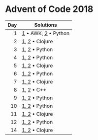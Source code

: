 # Advent of Code 2018

|  Day | Solutions                                 |
| ---: | ---------------------------------------   |
|    1 | [1](01.1.sh) • AWK, [2](01.2.py) • Python |
|    2 | [1](02.1.clj), [2](02.1.clj) • Clojure    |
|    3 | [1](03.1.py), [2](03.2.py) • Python       |
|    4 | [1, 2](04.py) • Python                    |
|    5 | [1, 2](05.clj) • Clojure                  |
|    6 | [1, 2](06.py) • Python                    |
|    7 | [1, 2](07.clj) • Clojure                  |
|    8 | [1](08.1.cpp), [2](08.2.cpp) • C++        |
|    9 | [1, 2](09.py) • Python                    |
|   10 | [1, 2](10.py) • Python                    |
|   11 | [1, 2](11.clj) • Clojure                  |
|   12 | [1, 2](12.py) • Python                    |
|   14 | [1, 2](14.clj) • Clojure                  |
